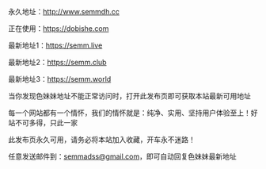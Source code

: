 永久地址：http://www.semmdh.cc 

正在使用：https://dobishe.com

最新地址1：https://semm.live

最新地址2：https://semm.club

最新地址3：https://semm.world

当你发现色妹妹地址不能正常访问时，打开此发布页即可获取本站最新可用地址

每一个网站都有一个情怀，我们的情怀就是：纯净、实用、坚持用户体验至上！好站不可多得，只此一家

此发布页永久可用，请务必将本站加入收藏，开车永不迷路！

任意发送邮件到：semmadss@gmail.com，即可自动回复色妹妹最新地址
